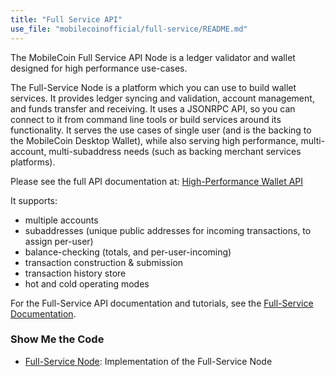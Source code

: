 ```yaml
---
title: "Full Service API"
use_file: "mobilecoinofficial/full-service/README.md"
---
```


The MobileCoin Full Service API Node is a ledger validator and wallet designed for high performance use-cases.

The Full-Service Node is a platform which you can use to build wallet services. It provides ledger syncing and validation, account management, and funds transfer and receiving. It uses a JSONRPC API, so you can connect to it from command line tools or build services around its functionality. It serves the use cases of single user (and is the backing to the MobileCoin Desktop Wallet), while also serving high performance, multi-account, multi-subaddress needs (such as backing merchant services platforms).

Please see the full API documentation at: [High-Performance Wallet API](https://mobilecoin.gitbook.io/full-service-api/)

It supports:

* multiple accounts
* subaddresses (unique public addresses for incoming transactions, to assign per-user)
* balance-checking (totals, and per-user-incoming)
* transaction construction & submission
* transaction history store
* hot and cold operating modes

For the Full-Service API documentation and tutorials, see the [Full-Service Documentation](https://mobilecoin.gitbook.io/full-service-api/).

### Show Me the Code

* [Full-Service Node](https://github.com/mobilecoinofficial/full-service): Implementation of the Full-Service Node
